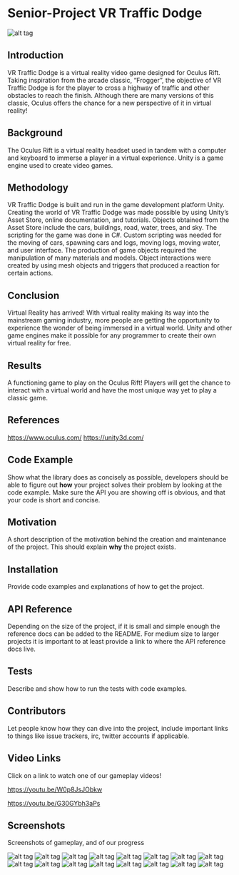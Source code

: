 # Senior-Project   VR Traffic Dodge

![alt tag](https://github.com/karledler/Senior-Project/blob/master/Screenshots/SeniorProjectPoster.png)

## Introduction

VR Traffic Dodge is a virtual reality video game designed for Oculus Rift. Taking inspiration from the arcade classic, “Frogger”, the objective of VR Traffic Dodge is for the player to cross a highway of traffic and other obstacles to reach the finish. Although there are many versions of this classic, Oculus offers the chance for a new perspective of it in virtual reality!

## Background

The Oculus Rift is a virtual reality headset used in tandem with a computer and keyboard to immerse a player in a virtual experience. Unity is a game engine used to create video games.

## Methodology

VR Traffic Dodge is built and run in the game development platform Unity. Creating the world of VR Traffic Dodge was made possible by using Unity’s Asset Store, online documentation, and tutorials. Objects obtained from the Asset Store include the cars, buildings, road, water, trees, and sky. The scripting for the game was done in C#. Custom scripting was needed for the moving of cars, spawning cars and logs, moving logs, moving water, and user interface. The production of game objects required the manipulation of many materials and models. Object interactions were created by using mesh objects and triggers that produced a reaction for certain actions.

## Conclusion

Virtual Reality has arrived! With virtual reality making its way into the mainstream gaming industry, more people are getting the opportunity to experience the wonder of being immersed in a virtual world. Unity and other game engines make it possible for any programmer to create their own virtual reality for free. 

## Results

A functioning game to play on the Oculus Rift! Players will get the chance to interact with a virtual world and have the most unique way yet to play a classic game.

## References

https://www.oculus.com/
https://unity3d.com/

## Code Example

Show what the library does as concisely as possible, developers should be able to figure out **how** your project solves their problem by looking at the code example. Make sure the API you are showing off is obvious, and that your code is short and concise.

## Motivation

A short description of the motivation behind the creation and maintenance of the project. This should explain **why** the project exists.

## Installation

Provide code examples and explanations of how to get the project.

## API Reference

Depending on the size of the project, if it is small and simple enough the reference docs can be added to the README. For medium size to larger projects it is important to at least provide a link to where the API reference docs live.

## Tests

Describe and show how to run the tests with code examples.

## Contributors

Let people know how they can dive into the project, include important links to things like issue trackers, irc, twitter accounts if applicable.



## Video Links

Click on a link to watch one of our gameplay videos!

https://youtu.be/W0p8JsJObkw

https://youtu.be/G30GYbh3aPs

## Screenshots

Screenshots of gameplay, and of our progress

![alt tag](https://github.com/karledler/Senior-Project/blob/master/Screenshots/Buildings.png)
![alt tag](https://github.com/karledler/Senior-Project/blob/master/Screenshots/Campco.png)
![alt tag](https://github.com/karledler/Senior-Project/blob/master/Screenshots/Car.png)
![alt tag](https://github.com/karledler/Senior-Project/blob/master/Screenshots/Car2.png)
![alt tag](https://github.com/karledler/Senior-Project/blob/master/Screenshots/CarProgress.png)
![alt tag](https://github.com/karledler/Senior-Project/blob/master/Screenshots/EarlyMap.png)
![alt tag](https://github.com/karledler/Senior-Project/blob/master/Screenshots/EarlyMapProgress.png)
![alt tag](https://github.com/karledler/Senior-Project/blob/master/Screenshots/EarlyMapProgress2.png)
![alt tag](https://github.com/karledler/Senior-Project/blob/master/Screenshots/FinalMap.png)
![alt tag](https://github.com/karledler/Senior-Project/blob/master/Screenshots/Gameplay.png)
![alt tag](https://github.com/karledler/Senior-Project/blob/master/Screenshots/Gameplay2.png)
![alt tag](https://github.com/karledler/Senior-Project/blob/master/Screenshots/Gameplay3.png)
![alt tag](https://github.com/karledler/Senior-Project/blob/master/Screenshots/Gulliftys.png)
![alt tag](https://github.com/karledler/Senior-Project/blob/master/Screenshots/MapAerial.png)
![alt tag](https://github.com/karledler/Senior-Project/blob/master/Screenshots/MovingCar.png)
![alt tag](https://github.com/karledler/Senior-Project/blob/master/Screenshots/RiverProgress.png)
